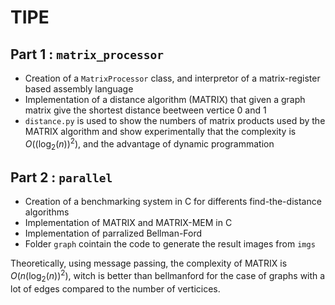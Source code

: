 # TIPE

## Part 1 : `matrix_processor`

 - Creation of a `MatrixProcessor` class, and interpretor of a matrix-register based assembly language
 - Implementation of a distance algorithm (MATRIX) that given a graph matrix give the shortest distance beetween vertice 0 and 1
- `distance.py` is used to show the numbers of matrix products used by the MATRIX algorithm and show experimentally that the complexity is $O((\log_2(n))^2)$, and the advantage of dynamic programmation

## Part 2 : `parallel`
 - Creation of a benchmarking system in C for differents find-the-distance algorithms
 - Implementation of MATRIX and MATRIX-MEM in C
 - Implementation of parralized Bellman-Ford
 - Folder `graph` cointain the code to generate the result images from `imgs`

Theoretically, using message passing, the complexity of MATRIX is $O(n(\log_2(n))^2)$, witch is better than bellmanford for the case of graphs with a lot of edges compared to the number of verticices.